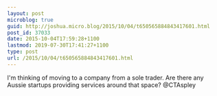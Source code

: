 ```yaml
---
layout: post
microblog: true
guid: http://joshua.micro.blog/2015/10/04/t650565884843417601.html
post_id: 37033
date: 2015-10-04T17:59:28+1100
lastmod: 2019-07-30T17:41:27+1100
type: post
url: /2015/10/04/t650565884843417601.html
---
```

I'm thinking of moving to a company from a sole trader. Are there any Aussie startups providing services around that space? @CTAspley
